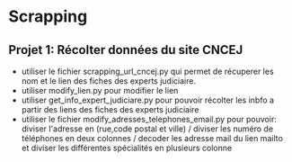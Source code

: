 # Scrapping

## Projet 1: Récolter données du site CNCEJ

* utiliser le fichier scrapping_url_cncej.py qui permet de récuperer les nom et le lien des fiches des experts judiciaire.
* utiliser modify_lien.py pour modifier le lien 
* utiliser get_info_expert_judiciare.py pour pouvoir récolter les inbfo a partir des liens des fiches des experts judiciaire
* utiliser le fichier modify_adresses_telephones_email.py pour pouvoir:  diviser l'adresse en (rue,code postal et ville) / diviser les numéro de téléphones en deux colonnes / decoder les adresse mail du lien mailto et diviser les différentes spécialités en plusieurs colonne
